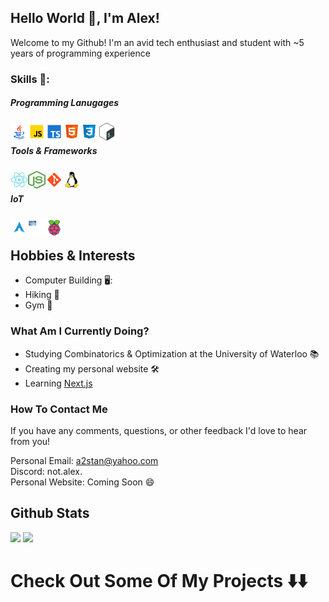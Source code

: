 ## Hello World :wave:, I'm Alex!

Welcome to my Github! I'm an avid tech enthusiast and student with ~5 years of programming experience

### Skills 🔧:

##### Programming Lanugages
<a href="https://www.java.com/en/"><img align="left" src="./images/java.svg" width="28" height="28"></a>
<a href="https://www.javascript.com/"><img align="left" src="./images/javascript.svg" width="28" height="28"></a>
<a href="https://www.typescriptlang.org/"><img align="left" src="./images/typescript.svg" width="28" height="28"></a>
<a href="https://en.wikipedia.com/wiki/HTML"><img align="left" src="./images/html.svg" width="28" height="28"></a>
<a href="https://en.wikipedia.com/wiki/CSS"><img align="left" src="./images/css3.svg" width="28" height="28"></a>
<a href="https://www.gnu.org/savannah-checkouts/gnu/bash/manual/bash.html"><img align="left" src="./images/bash.svg" width="28" height="28"></a> <br/>

##### Tools & Frameworks
<a href="https://reactjs.org/"><img align="left" src="./images/react.svg" width="28" height="28"></a>
<a href="https://nodejs.org/en/"><img align="left" src="./images/node.png" width="28" height="28"></a>
<a href="https://git-scm.com/"><img align="left" src="./images/git.svg" width="28" height="28"></a>
<a href="https://gnu.org/"><img align="left" src="./images/linux-penguin.svg" width="28" height="28"></a><br/>

##### IoT 
<a href="http://archlinux.org/"><img align="left" src="./images/arch.svg" width="28" height="28"></a>
<a href="https://i3wm.org"><img align="left" src="./images/i3wm.svg" width="28" height="28"></a>
<a href="https://www.raspberypi.com/"><img align="left" src="./images/raspberry-pi.svg" width="28" height="28"></a><br/>

## Hobbies & Interests
 - Computer Building 🖥️:
 - Hiking 🚶
 - Gym :muscle:

### What Am I Currently Doing? 
 - Studying Combinatorics & Optimization at the University of Waterloo 📚
 - Creating my personal website 🛠️
 - Learning [Next.js](https://nextjs.org/)

### How To Contact Me
If you have any comments, questions, or other feedback I'd love to hear from you!

Personal Email: [a2stan@yahoo.com](mailto:a2stan@yahoo.com) <br/>
Discord: not.alex. <br/>
Personal Website: Coming Soon 😄 <br/>

## Github Stats
<img height="200px" src="https://github-readme-stats.vercel.app/api?username=AlexStan0&theme=rose_pine&hide_border=true"/> <img height="200px" src="https://github-readme-stats-git-masterrstaa-rickstaa.vercel.app/api/top-langs/?username=AlexStan0&hide=html&hide_border=true&card_width=300&layout=compact&langs_count=4&theme=rose_pine" />

# Check Out Some Of My Projects ⬇️⬇️
